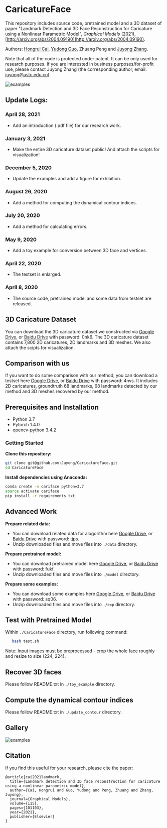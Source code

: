 # CaricatureFace
This repository includes source code, pretrained model and a 3D dataset of paper "Landmark Detection and 3D Face Reconstruction for Caricature using a Nonlinear Parametric Model", *Graphical Models* (2021), [http://arxiv.org/abs/2004.09190](http://arxiv.org/abs/2004.09190).

Authors: [Hongrui Cai](https://rainbowrui.github.io/), [Yudong Guo](https://yudongguo.github.io/), Zhuang Peng and [Juyong Zhang](http://staff.ustc.edu.cn/~juyong/).

Note that all of the code is protected under patent. It can be only used for research purposes. If you are interested in business purposes/for-profit use, please contact Juyong Zhang (the corresponding author, email: juyong@ustc.edu.cn).

![examples](fig/examples2.png)

## Update Logs:
### April 28, 2021
* Add an introduction (.pdf file) for our research work.
### January 3, 2021
* Make the entire 3D caricature dataset public! And attach the scripts for visualization!
### December 5, 2020
* Update the examples and add a figure for exhibition.
### August 26, 2020
* Add a method for computing the dynamical contour indices.
### July 20, 2020
* Add a method for calculating errors.
### May 9, 2020
* Add a toy example for conversion between 3D face and vertices.
### April 22, 2020
* The testset is enlarged.
### April 8, 2020
* The source code, pretrained model and some data from testset are released.

## 3D Caricature Dataset
You can download the 3D caricature dataset we constructed via [Google Drive](https://drive.google.com/file/d/1M9NVRWpd_L_Cz2yrgEggkpQJ1YV_wBh6/view?usp=sharing), or [Baidu Drive](https://pan.baidu.com/s/14XAd7c5W-sCxnQr5QyMKZw) with password: 0nk6. The 3D caricature dataset contains 7,800 2D caricatures, 2D landmarks and 3D meshes. We also attach the scipts for visualization.

## Comparison with us
If you want to do some comparison with our method, you can download a testset here [Google Drive](https://drive.google.com/open?id=1fGHlV8ISUkgCK8OSTQxvEJxtxXXrwjDI), or [Baidu Drive](https://pan.baidu.com/s/1YhniT8yb6C5yvO9gq_YYoA) with password: 4nvs. It includes 2D caricatures, groundtruth 68 landmarks, 68 landmarks detected by our method and 3D meshes recovered by our method.

## Prerequisites and Installation
- Python 3.7
- Pytorch 1.4.0
- opencv-python 3.4.2

### Getting Started
**Clone this repository:**
```bash
git clone git@github.com:Juyong/CaricatureFace.git
cd CaricatureFace
```
**Install dependencies using Anaconda:**
 ```bash
conda create -n cariface python=3.7
source activate cariface
pip install -r requirements.txt
```

## Advanced Work
**Prepare related data:**
- You can download related data for alogorithm here [Google Drive](https://drive.google.com/open?id=11m9dC6j-SUyjhtSiXsUqiBdZOQ3S8phD), or [Baidu Drive](https://pan.baidu.com/s/1v4V-7rYszDhyhzhCH2aYeA) with password: tjps.
- Unzip downloaded files and move files into ```./data``` directory.

**Prepare pretrained model:**
- You can download pretrained model here [Google Drive](https://drive.google.com/open?id=1If_rjQp5mDZMbK1-STGYOPyw_cTG66jO), or [Baidu Drive](https://pan.baidu.com/s/113QFM-zhSUIZfzjFhQfTTA) with password: fukf.
- Unzip downloaded files and move files into ```./model``` directory.

**Prepare some examples:**
- You can download some examples here [Google Drive](https://drive.google.com/open?id=1X8TpVpGzRrQuSS93_Hb32ERU-P4q6SSG), or [Baidu Drive](https://pan.baidu.com/s/1fn6Ll3ogF5LrYByBe-T5Ew) with password: sq06.
- Unzip downloaded files and move files into ```./exp``` directory.

## Test with Pretrained Model
Within ```./CaricatureFace``` directory, run following command:
 ```bash
    bash test.sh
```

Note: Input images must be preprocessed - crop the whole face roughly and resize to size (224, 224).

## Recover 3D faces
Please follow README.txt in ```./toy_example``` directory.

## Compute the dynamical contour indices
Please follow README.txt in ```./update_contour``` directory.

## Gallery
![examples](fig/examples.png)

## Citation
If you find this useful for your research, please cite the paper:
```
@article{cai2021landmark,
  title={Landmark detection and 3D face reconstruction for caricature using a nonlinear parametric model},
  author={Cai, Hongrui and Guo, Yudong and Peng, Zhuang and Zhang, Juyong},
  journal={Graphical Models},
  volume={115},
  pages={101103},
  year={2021},
  publisher={Elsevier}
}
``` 
